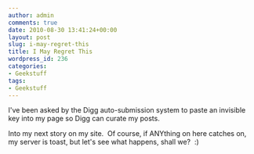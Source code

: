 ```yaml
---
author: admin
comments: true
date: 2010-08-30 13:41:24+00:00
layout: post
slug: i-may-regret-this
title: I May Regret This
wordpress_id: 236
categories:
- Geekstuff
tags:
- Geekstuff
---
```


I've been asked by the Digg auto-submission system to paste an invisible key into my page so Digg can curate my posts.



Into my next story on my site.  Of course, if ANYthing on here catches on, my server is toast, but let's see what happens, shall we?  :)
